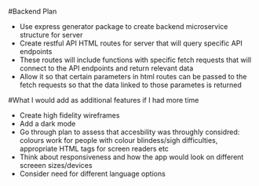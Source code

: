 #Backend Plan

- Use express generator package to create backend microservice structure for server
- Create restful API HTML routes for server that will query specific API endpoints
- These routes will include functions with specific fetch requests that will connect to the API endpoints and return relevant data
- Allow it so that certain parameters in html routes can be passed to the fetch requests so that the data linked to those parametes is returned

#What I would add as additional features if I had more time

- Create high fidelity wireframes
- Add a dark mode
- Go through plan to assess that accesbility was throughly considred: colours work for people with colour blindess/sigh difficulties, appropriate HTML tags for screen readers etc
- Think about responsiveness and how the app would look on different screeen sizes/devices
- Consider need for different language options
